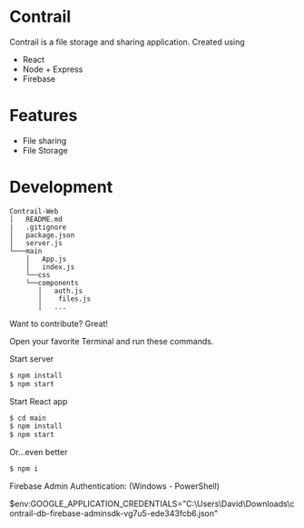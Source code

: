 # Contrail

Contrail is a file storage and sharing application.
Created using
  - React
  - Node + Express
  - Firebase 

# Features
  - File sharing
  - File Storage
 
# Development

```
Contrail-Web
│   README.md
|   .gitignore 
│   package.json
│   server.js
└───main
    │   App.js
    │   index.js
    └──css
    └──components
       │   auth.js
       │    files.js
       │   ...

```
Want to contribute? Great!

Open your favorite Terminal and run these commands.

Start server
```sh
$ npm install
$ npm start
```

Start React app
```sh
$ cd main
$ npm install
$ npm start
```

Or...even better
```sh
$ npm i
```

Firebase Admin Authentication: (Windows - PowerShell)

$env:GOOGLE_APPLICATION_CREDENTIALS="C:\Users\David\Downloads\contrail-db-firebase-adminsdk-vg7u5-ede343fcb6.json"
